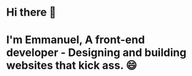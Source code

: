 # **Hi there 👋**

# I'm Emmanuel, A front-end developer - Designing and building websites that kick ass. 😄
